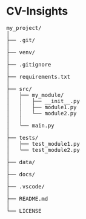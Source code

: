<h1>CV-Insights</h1>

<pre>
my_project/
│
├── .git/
│
├── venv/
│
├── .gitignore
│
├── requirements.txt
│
├── src/
│   ├── my_module/
│   │   ├── __init__.py
│   │   ├── module1.py
│   │   └── module2.py
│   │
│   └── main.py
│
├── tests/
│   ├── test_module1.py
│   └── test_module2.py
│
├── data/
│
├── docs/
│
├── .vscode/
│
├── README.md
│
└── LICENSE
</pre>



